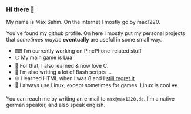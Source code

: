 ### Hi there 👋

My name is Max Sahm.
On the internet I mostly go by max1220.

You've found my github profile.
On here I mostly put my personal projects that *sometimes* *maybe* **eventually** are useful in some small way.


- ⌨ I’m currently working on PinePhone-related stuff
- 🌕 My main game is Lua
- 🌊 For that, I also learned & now love C.
- 👊 I’m also writing a lot of Bash scripts ...
- 🌐 I learned HTML when I was 8 and I [still regret it](https://max1220.de)
- 🐧 I always use Linux, except sometimes for games. Linux is cool 🕶


You can reach me by writing an e-mail to `max@max1220.de`.
I'm a native german speaker, and also speak english. 
